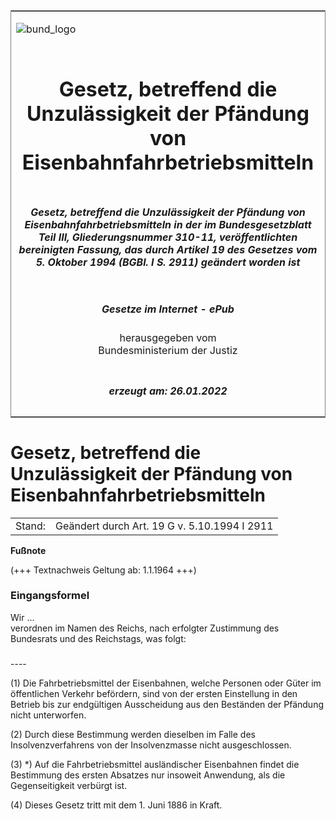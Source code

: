 <span id="DECKBLATT.html"></span>

<table border="0" frame="border" width="100%">

<tr valign="top">

<td align="left">

![bund\_logo](BfJ_2021_Web_de_de.gif)

</td>

<td align="right">

 

</td>

</tr>

<tr align="center" valign="middle">

<td colspan="2">

# Gesetz, betreffend die Unzulässigkeit der Pfändung von Eisenbahnfahrbetriebsmitteln

</td>

</tr>

<tr align="center" valign="middle">

<td colspan="2">

##### Gesetz, betreffend die Unzulässigkeit der Pfändung von Eisenbahnfahrbetriebsmitteln in der im Bundesgesetzblatt Teil III, Gliederungsnummer 310-11, veröffentlichten bereinigten Fassung, das durch Artikel 19 des Gesetzes vom 5. Oktober 1994 (BGBl. I S. 2911) geändert worden ist

</td>

</tr>

<tr align="center" valign="middle">

<td colspan="2">

  
  

##### Gesetze im Internet - ePub  
  
herausgegeben vom  
Bundesministerium der Justiz

</td>

</tr>

<tr align="center" valign="bottom">

<td colspan="2">

  
  

##### erzeugt am: 26.01.2022

</td>

</tr>

</table>

<span id="BJNR001310886.html"></span>

# Gesetz, betreffend die Unzulässigkeit der Pfändung von Eisenbahnfahrbetriebsmitteln

<div>

<div class="jnhtml">

|        |                                              |
| ------ | -------------------------------------------- |
| Stand: | Geändert durch Art. 19 G v. 5.10.1994 I 2911 |

</div>

</div>

<div>

  
**Fußnote**

<div class="jnhtml">

<div>

<div class="jurAbsatz">

(+++ Textnachweis Geltung ab: 1.1.1964 +++)

</div>

</div>

</div>

</div>

<span id="BJNR001310886BJNE000100303.html"></span>

### Eingangsformel  

<div>

<div class="jnhtml">

<div>

<div class="jurAbsatz">

Wir ...  
verordnen im Namen des Reichs, nach erfolgter Zustimmung des Bundesrats
und des Reichstags, was folgt:

</div>

</div>

</div>

</div>

<span id="BJNR001310886BJNE000201307.html"></span>

###   
\----

<div>

<div class="jnhtml">

<div>

<div class="jurAbsatz">

(1) Die Fahrbetriebsmittel der Eisenbahnen, welche Personen oder Güter
im öffentlichen Verkehr befördern, sind von der ersten Einstellung in
den Betrieb bis zur endgültigen Ausscheidung aus den Beständen der
Pfändung nicht unterworfen.

</div>

<div class="jurAbsatz">

(2) Durch diese Bestimmung werden dieselben im Falle des
Insolvenzverfahrens von der Insolvenzmasse nicht ausgeschlossen.

</div>

<div class="jurAbsatz">

(3) \*) Auf die Fahrbetriebsmittel ausländischer Eisenbahnen findet die
Bestimmung des ersten Absatzes nur insoweit Anwendung, als die
Gegenseitigkeit verbürgt ist.

</div>

<div class="jurAbsatz">

(4) Dieses Gesetz tritt mit dem 1. Juni 1886 in Kraft.

</div>

</div>

</div>

</div>
